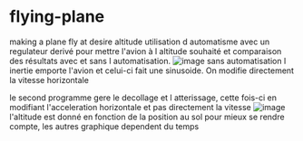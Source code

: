 # flying-plane
making a plane fly at desire altitude
utilisation d automatisme avec un regulateur derivé pour mettre l'avion à l altitude souhaité et comparaison des résultats avec et sans l automatisation.
![image](https://user-images.githubusercontent.com/94200263/170888123-0a4761ab-9f93-496c-bb07-040f1ba66ea0.png)
sans automatisation l inertie emporte l'avion et celui-ci fait une sinusoide. On modifie directement la vitesse horizontale

le second programme gere le decollage et l atterissage, cette fois-ci en modifiant l'acceleration horizontale et pas directement la vitesse
![image](https://user-images.githubusercontent.com/94200263/171218207-2eab7f59-14c2-48a4-aac9-cd241694d033.png)
l'altitude est donné en fonction de la position au sol pour mieux se rendre compte, les autres graphique dependent du temps

